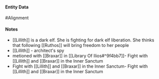 #### Entity Data

#Alignment

#### Notes

- [[Lillith]]  is a dark elf. She is fighting for dark elf liberation. She thinks that following [[Ruthos]] will bring freedom to her people
- [[Lillith]] - architect's spy
- metioned with [[Braxar]] in [[Library Of Ilios#^9f4bb7]]- Fight with [[Lillith]] and [[Braxar]] in the Inner Sanctum
- Fight with [[Lillith]] and [[Braxar]] in the Inner Sanctum- Fight with [[Lillith]] and [[Braxar]] in the Inner Sanctum